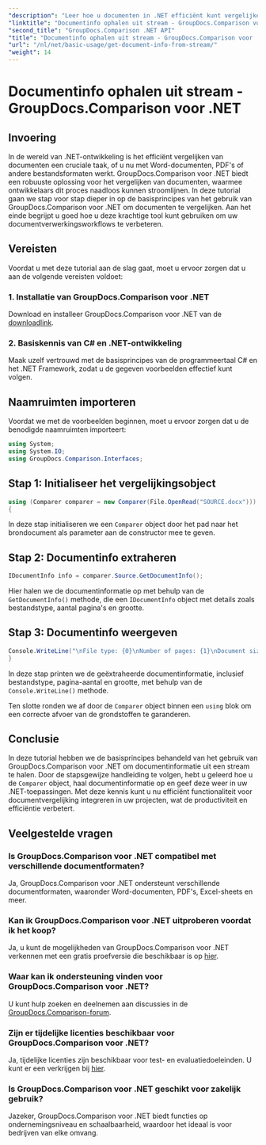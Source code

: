 ```yaml
---
"description": "Leer hoe u documenten in .NET efficiënt kunt vergelijken met GroupDocs.Comparison, waarmee u uw documentverwerkingsworkflows naadloos kunt verbeteren."
"linktitle": "Documentinfo ophalen uit stream - GroupDocs.Comparison voor .NET"
"second_title": "GroupDocs.Comparison .NET API"
"title": "Documentinfo ophalen uit stream - GroupDocs.Comparison voor .NET"
"url": "/nl/net/basic-usage/get-document-info-from-stream/"
"weight": 14
---
```


# Documentinfo ophalen uit stream - GroupDocs.Comparison voor .NET

## Invoering
In de wereld van .NET-ontwikkeling is het efficiënt vergelijken van documenten een cruciale taak, of u nu met Word-documenten, PDF's of andere bestandsformaten werkt. GroupDocs.Comparison voor .NET biedt een robuuste oplossing voor het vergelijken van documenten, waarmee ontwikkelaars dit proces naadloos kunnen stroomlijnen. In deze tutorial gaan we stap voor stap dieper in op de basisprincipes van het gebruik van GroupDocs.Comparison voor .NET om documenten te vergelijken. Aan het einde begrijpt u goed hoe u deze krachtige tool kunt gebruiken om uw documentverwerkingsworkflows te verbeteren.
## Vereisten
Voordat u met deze tutorial aan de slag gaat, moet u ervoor zorgen dat u aan de volgende vereisten voldoet:
### 1. Installatie van GroupDocs.Comparison voor .NET
Download en installeer GroupDocs.Comparison voor .NET van de [downloadlink](https://releases.groupdocs.com/comparison/net/).
### 2. Basiskennis van C# en .NET-ontwikkeling
Maak uzelf vertrouwd met de basisprincipes van de programmeertaal C# en het .NET Framework, zodat u de gegeven voorbeelden effectief kunt volgen.

## Naamruimten importeren
Voordat we met de voorbeelden beginnen, moet u ervoor zorgen dat u de benodigde naamruimten importeert:
```csharp
using System;
using System.IO;
using GroupDocs.Comparison.Interfaces;
```

## Stap 1: Initialiseer het vergelijkingsobject
```csharp
using (Comparer comparer = new Comparer(File.OpenRead("SOURCE.docx")))
{
```
In deze stap initialiseren we een `Comparer` object door het pad naar het brondocument als parameter aan de constructor mee te geven.
## Stap 2: Documentinfo extraheren
```csharp
IDocumentInfo info = comparer.Source.GetDocumentInfo();
```
Hier halen we de documentinformatie op met behulp van de `GetDocumentInfo()` methode, die een `IDocumentInfo` object met details zoals bestandstype, aantal pagina's en grootte.
## Stap 3: Documentinfo weergeven
```csharp
Console.WriteLine("\nFile type: {0}\nNumber of pages: {1}\nDocument size: {2} bytes", info.FileType, info.PageCount, info.Size);
}
```
In deze stap printen we de geëxtraheerde documentinformatie, inclusief bestandstype, pagina-aantal en grootte, met behulp van de `Console.WriteLine()` methode.

Ten slotte ronden we af door de `Comparer` object binnen een `using` blok om een correcte afvoer van de grondstoffen te garanderen.

## Conclusie
In deze tutorial hebben we de basisprincipes behandeld van het gebruik van GroupDocs.Comparison voor .NET om documentinformatie uit een stream te halen. Door de stapsgewijze handleiding te volgen, hebt u geleerd hoe u de `Comparer` object, haal documentinformatie op en geef deze weer in uw .NET-toepassingen. Met deze kennis kunt u nu efficiënt functionaliteit voor documentvergelijking integreren in uw projecten, wat de productiviteit en efficiëntie verbetert.
## Veelgestelde vragen
### Is GroupDocs.Comparison voor .NET compatibel met verschillende documentformaten?
Ja, GroupDocs.Comparison voor .NET ondersteunt verschillende documentformaten, waaronder Word-documenten, PDF's, Excel-sheets en meer.
### Kan ik GroupDocs.Comparison voor .NET uitproberen voordat ik het koop?
Ja, u kunt de mogelijkheden van GroupDocs.Comparison voor .NET verkennen met een gratis proefversie die beschikbaar is op [hier](https://releases.groupdocs.com/).
### Waar kan ik ondersteuning vinden voor GroupDocs.Comparison voor .NET?
U kunt hulp zoeken en deelnemen aan discussies in de [GroupDocs.Comparison-forum](https://forum.groupdocs.com/c/comparison/12).
### Zijn er tijdelijke licenties beschikbaar voor GroupDocs.Comparison voor .NET?
Ja, tijdelijke licenties zijn beschikbaar voor test- en evaluatiedoeleinden. U kunt er een verkrijgen bij [hier](https://purchase.groupdocs.com/temporary-license/).
### Is GroupDocs.Comparison voor .NET geschikt voor zakelijk gebruik?
Jazeker, GroupDocs.Comparison voor .NET biedt functies op ondernemingsniveau en schaalbaarheid, waardoor het ideaal is voor bedrijven van elke omvang.